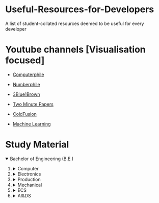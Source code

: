 # Useful-Resources-for-Developers
A list of student-collated resources deemed to be useful for every developer

# Youtube channels [Visualisation focused]

- [Computerphile](https://www.youtube.com/user/Computerphile)

- [Numberphile](https://www.youtube.com/user/numberphile)

- [3Blue1Brown](https://www.youtube.com/channel/UCYO_jab_esuFRV4b17AJtAw)

- [Two Minute Papers](https://www.youtube.com/user/keeroyz)

- [ColdFusion](https://www.youtube.com/user/coldfustion) 

- [Machine Learning](https://www.youtube.com/c/joshstarmer)

# Study Material

<details open>
  <summary>Bachelor of Engineering (B.E.)</summary>
  <ol>
    <!-- Computer Section -->
    <li>
        <details>
            <summary>Computer</summary>
            <ul>
                <li>
                <details>
                    <summary>Second Year</summary>
                    <ul>
                        <details>
                            <summary>Semester III</summary>
                        </details>
                    </ul>
                    <ul>
                        <details>
                            <summary>Semester IV</summary>
                            <ul>
                                <li>
                                    <a href="https://drive.google.com/drive/folders/1wc64onhkkMZw5DvY-dDgO0ittvdeRlW_?usp=sharing">Operating System</a>
                                </li>
                            <ul>
                        </details>
                    </ul>
                </details>
                </li>
            </ul>
            <ul>
                <li>
                <details>
                    <summary>Third Year</summary>
                    <ul>
                        <details>
                            <summary>Semester V</summary>
                            <ul>
                                <li>
                                    <a href="https://drive.google.com/file/d/1pq6S7iE5Y6UZUFj5NXegB-tkep18fm4k/view?usp=sharing">Theorotical Computer Science</a>
                                </li>
                                <li>
                                    <a href="https://drive.google.com/file/d/165Wx8yKqFrmx-dGrMpTGqddqhhXXu2L3/view?usp=sharing">Software Engineering</a>
                                </li>
                                <li>
                                    <a href="https://drive.google.com/file/d/1CuoCeDY11MAIW0682YXdoVlvQqpaliuZ/view?usp=sharing">Data Warehouse & Mining</a>
                                </li>
                                <li>
                                    <a href="https://drive.google.com/file/d/1FHLGAbU-gdinykch0_PywPORJ7wl7ePM/view?usp=sharing">Computer Network</a>
                                </li>
                                <li>
                                    <a href="https://drive.google.com/file/d/1eHhpWiwuq7W17rrNWf73ETwySMaA0oMH/view?usp=sharing">Business Communication Ethics</a>
                                </li>
                            <ul>
                        </details>
                    </ul>
                    <ul>
                        <details>
                            <summary>Semester VI</summary>
                            <ul>
                                <li>
                                    <a href="https://drive.google.com/drive/folders/1Joh4VqI0ZScdFuhAkZ9i62oceBb0nAHy">All Books</a>
                                </li>
                            <ul>
                        </details>
                    </ul>
                </details>
                </li>
            </ul>
            <ul>
                <li>
                <details>
                    <summary>Fourth Year</summary>
                    <ul>
                        <details>
                            <summary>Semester VII</summary>
                        </details>
                    </ul>
                    <ul>
                        <details>
                            <summary>Semester VIII</summary>
                        </details>
                    </ul>
                </details>
                </li>
            </ul>
        </details>
    </li>
    <!-- Electronics Section -->
    <li>
        <details>
            <summary>Electronics</summary>
            <ul>
                <li>
                <details>
                    <summary>Second Year</summary>
                    <ul>
                        <details>
                            <summary>Semester III</summary>
                        </details>
                    </ul>
                    <ul>
                        <details>
                            <summary>Semester IV</summary>
                        </details>
                    </ul>
                </details>
                </li>
            </ul>
            <ul>
                <li>
                <details>
                    <summary>Third Year</summary>
                    <ul>
                        <details>
                            <summary>Semester V</summary>
                        </details>
                    </ul>
                    <ul>
                        <details>
                            <summary>Semester VI</summary>
                        </details>
                    </ul>
                </details>
                </li>
            </ul>
            <ul>
                <li>
                <details>
                    <summary>Fourth Year</summary>
                    <ul>
                        <details>
                            <summary>Semester VII</summary>
                        </details>
                    </ul>
                    <ul>
                        <details>
                            <summary>Semester VIII</summary>
                        </details>
                    </ul>
                </details>
                </li>
            </ul>
        </details>
    </li>
    <!-- Production Section -->
    <li>
        <details>
            <summary>Production</summary>
            <ul>
                <li>
                <details>
                    <summary>Second Year</summary>
                    <ul>
                        <details>
                            <summary>Semester III</summary>
                        </details>
                    </ul>
                    <ul>
                        <details>
                            <summary>Semester IV</summary>
                        </details>
                    </ul>
                </details>
                </li>
            </ul>
            <ul>
                <li>
                <details>
                    <summary>Third Year</summary>
                    <ul>
                        <details>
                            <summary>Semester V</summary>
                        </details>
                    </ul>
                    <ul>
                        <details>
                            <summary>Semester VI</summary>
                        </details>
                    </ul>
                </details>
                </li>
            </ul>
            <ul>
                <li>
                <details>
                    <summary>Fourth Year</summary>
                    <ul>
                        <details>
                            <summary>Semester VII</summary>
                        </details>
                    </ul>
                    <ul>
                        <details>
                            <summary>Semester VIII</summary>
                        </details>
                    </ul>
                </details>
                </li>
            </ul>
        </details>
    </li>
    <!-- Mechanical Section -->
    <li>
        <details>
            <summary>Mechanical</summary>
            <ul>
                <li>
                <details>
                    <summary>Second Year</summary>
                    <ul>
                        <details>
                            <summary>Semester III</summary>
                        </details>
                    </ul>
                    <ul>
                        <details>
                            <summary>Semester IV</summary>
                        </details>
                    </ul>
                </details>
                </li>
            </ul>
            <ul>
                <li>
                <details>
                    <summary>Third Year</summary>
                    <ul>
                        <details>
                            <summary>Semester V</summary>
                        </details>
                    </ul>
                    <ul>
                        <details>
                            <summary>Semester VI</summary>
                        </details>
                    </ul>
                </details>
                </li>
            </ul>
            <ul>
                <li>
                <details>
                    <summary>Fourth Year</summary>
                    <ul>
                        <details>
                            <summary>Semester VII</summary>
                        </details>
                    </ul>
                    <ul>
                        <details>
                            <summary>Semester VIII</summary>
                        </details>
                    </ul>
                </details>
                </li>
            </ul>
        </details>
    </li>
    <!-- ECS Section -->
    <li>
        <details>
            <summary>ECS</summary>
            <ul>
                <li>
                <details>
                    <summary>Second Year</summary>
                    <ul>
                        <details>
                            <summary>Semester III</summary>
                        </details>
                    </ul>
                    <ul>
                        <details>
                            <summary>Semester IV</summary>
                        </details>
                    </ul>
                </details>
                </li>
            </ul>
            <ul>
                <li>
                <details>
                    <summary>Third Year</summary>
                    <ul>
                        <details>
                            <summary>Semester V</summary>
                        </details>
                    </ul>
                    <ul>
                        <details>
                            <summary>Semester VI</summary>
                        </details>
                    </ul>
                </details>
                </li>
            </ul>
            <ul>
                <li>
                <details>
                    <summary>Fourth Year</summary>
                    <ul>
                        <details>
                            <summary>Semester VII</summary>
                        </details>
                    </ul>
                    <ul>
                        <details>
                            <summary>Semester VIII</summary>
                        </details>
                    </ul>
                </details>
                </li>
            </ul>
        </details>
    </li>
    <!-- AI&DS -->
    <li>
        <details>
            <summary>AI&DS</summary>
            <ul>
                <li>
                <details>
                    <summary>Second Year</summary>
                    <ul>
                        <details>
                            <summary>Semester III</summary>
                        </details>
                    </ul>
                    <ul>
                        <details>
                            <summary>Semester IV</summary>
                        </details>
                    </ul>
                </details>
                </li>
            </ul>
            <ul>
                <li>
                <details>
                    <summary>Third Year</summary>
                    <ul>
                        <details>
                            <summary>Semester V</summary>
                        </details>
                    </ul>
                    <ul>
                        <details>
                            <summary>Semester VI</summary>
                        </details>
                    </ul>
                </details>
                </li>
            </ul>
            <ul>
                <li>
                <details>
                    <summary>Fourth Year</summary>
                    <ul>
                        <details>
                            <summary>Semester VII</summary>
                        </details>
                    </ul>
                    <ul>
                        <details>
                            <summary>Semester VIII</summary>
                        </details>
                    </ul>
                </details>
                </li>
            </ul>
        </details>
    </li>
  </ol>
  
</details>
